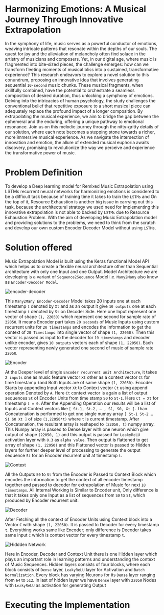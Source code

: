 # Harmonizing Emotions: A Musical Journey Through Innovative Extrapolation 
In the symphony of life, music serves as a powerful conductor of emotions, weaving intricate patterns that resonate within the depths of our souls. The quest for joy and the alleviation of melancholy often find solace in the artistry of musicians and composers. Yet, in our digital age, where music is fragmented into bite-sized pieces, the challenge emerges: how can we transform fleeting moments of musical bliss into a sustained, transformative experience? This research endeavors to explore a novel solution to this conundrum, proposing an innovative idea that involves generating sequential ``10-second`` music chunks. These musical fragments, when skillfully combined, have the potential to orchestrate a seamless composition of desired duration, thus unlocking a symphony of emotions. Delving into the intricacies of human psychology, the study challenges the conventional belief that repetitive exposure to a short musical piece can adequately replace the profound impact of a longer composition. By extrapolating the musical experience, we aim to bridge the gap between the ephemeral and the enduring, offering a unique pathway to emotional resonance. Join us on this melodic journey through the nitty-gritty details of our solution, where each note becomes a stepping stone towards a richer, more immersive musical experience. As we navigate the intersection of innovation and emotion, the allure of extended musical euphoria awaits discovery, promising to revolutionize the way we perceive and experience the transformative power of music.

# Problem Definition
To develop a Deep learning model for Remixed Music Extrapolation using LSTMs recurrent neural networks for harmonizing emotions is considered to be a difficult task because of training time it takes to train the ``LSTMs`` and On the top of it, Resource Exhaustion is another big issue in carrying out this task, because the architectural strategy we used need for Implementing this innovative extrapolation is not able to backed by ``LSTMs`` due to Resource Exhaustion Problem. With the aim of developing Music Extrapolation model and providing solutions to the problems, we need to think from the scratch and develop our own custom Encoder Decoder Model without using ``LSTMs``.

# Solution offered
Music Extrapolation Model is built using the Keras functional Model API which helps us to create a flexible neural architecture other than Sequential architecture with only one Input and one Output. Model Architecture we are developing is a variant of ``Sequence2Sequence`` Model i.e. ``Many2Many`` also know as ``Encoder-Decoder Model``.


![encoder-decoder](https://github.com/Gourav052003/Emotions-Harmonizer/assets/81559597/4365f717-09ed-4548-8267-dd5c8c884b4b)


This ``Many2Many Encoder-Decoder`` Model takes 20 inputs one at each timestamp ``t`` denoted by ``Xt`` and as an output it give ``10 outputs`` one at each timestamp ``t`` denoted by ``St`` on Decoder Side. Here one Input represent one vector of shape ``(1, 22050)`` which represent one second for sample rate of ``22050``. It means Encoder part takes ``20 seconds`` of Music Inputs using custom recurrent units for ``20 timestamps`` and encodes the information to get the context of ``20 Timestamps`` into single vector of shape ``(1, 22050)``. Then this vector is passed as input to the decoder for ``10 timestamps`` and decoder unlike encoder, gives ``10 outputs`` vectors each of shape ``(1, 22050)``. Each vector representing newly generated one second of music of sample rate ``22050``.


![Encoder](https://github.com/Gourav052003/Emotions-Harmonizer/assets/81559597/de2d6bef-b8f4-4c45-948b-f74150fd9334)


At the Deeper level of single ``Encoder recurrent unit Architecture``, it takes ``2 inputs`` one as music feature vector ``Xt`` other as a context vector ``Ct`` for time timestamp ``t``and Both Inputs are of same shape ``(1, 22050)``. Encoder Starts by appending Input vector ``Xt`` to Context vector ``Ct`` using append operation Denoted by ``A``. Here ``Ct`` context vector is again a list of output sequences ``St`` of Encoder Units from time stamp ``S0``   to ``St-1``. Here ``Ct = Xt`` for timestamp ``t = 0``. After the Appending Operation our results will be a list of Inputs and Context vectors like ``[ St-1, St-2, … , S1, S0, Xt ]``. Than Concatenation is performed to get one single numpy array ``[ St-1 St-2 … S1 S0 Xt ]`` of size ``(1,22050*t)`` where ``t`` is current timestamp. After Concatenation, the resultant array is  reshaped to ``(22050, t)`` numpy array. This Numpy array is passed to Dense layer with one neuron which give output of shape ``(22050, 1)`` and this output is passed for ``LeakyReLU`` activation layer with ``0.3`` as ``alpha value``. Then output is flattened to get array of shape ``(1, 22050)`` and this Flattened vector is passed to Hidden layers for further deeper level of processing to generate the output sequence ``St`` for an Encoder recurrent unit at timestamp ``t``. 


![Context](https://github.com/Gourav052003/Emotions-Harmonizer/assets/81559597/9454e5a2-1c9c-4240-a42b-4f6fdc2cb213)


All the Outputs ``S0`` to ``St``  from the Encoder is Passed to Context Block which encodes the information to get the context of all encoder timestamp together and passed to decoder for extrapolation of Music for next ``10 timestamps``. All Internal Working is Similar to Encoder unit, Only difference is that it takes only one Input as a list of sequences from  ``S0`` to ``St``, which produced by Encoder recurrent unit. 

 
![Decoder](https://github.com/Gourav052003/Emotions-Harmonizer/assets/81559597/eae9ce2a-501a-4532-beb7-41fffd74e4aa)


After Fetching all the context of Encoder Units using Context block into a Vector ``C`` with shape ``(1, 22050)``. It is passed to Decoder for every timestamp ``t``. Everything works same like Encoder; only difference is Decoder takes same input ``C`` which is context vector for every timestamp ``t``.


![Hiddden Network](https://github.com/Gourav052003/Emotions-Harmonizer/assets/81559597/280c6807-c906-4f3b-9bb5-278a235a7e4c)


Here in Encoder, Decoder and Context Unit there is one Hidden layer which plays an important role in learning patterns and understanding the context of Music Sequences. Hidden layers consists of four blocks, where each block consists of ``Dense`` layer, ``LeakyReLU`` layer for Activation and ``Batch Normalization``. Every block has varying Neurons for its ``Dense`` layer ranging from ``64`` to ``512``. In last of hidden layer we have ``Dense`` layer with ``22050`` Nodes with ``LeakyReLU`` as activation for generating Output

# Executing the Implementation

# 



